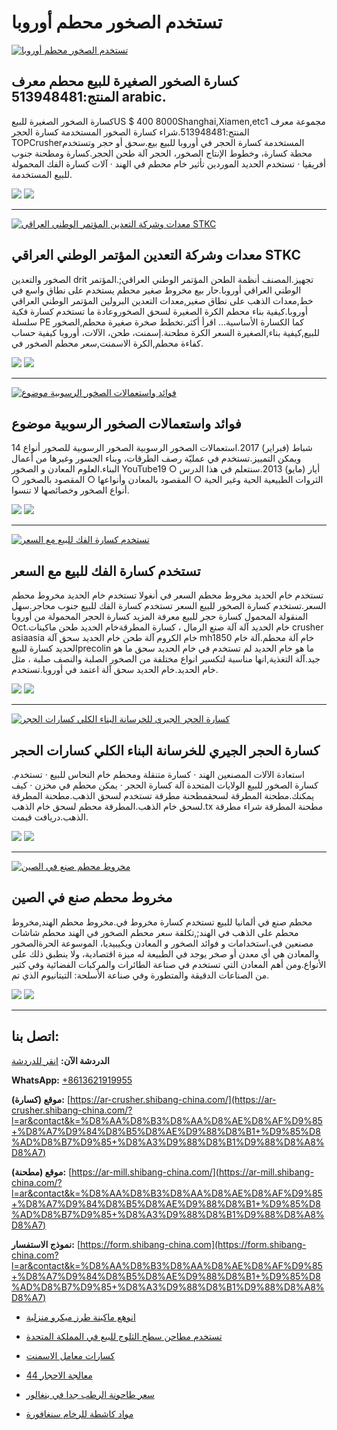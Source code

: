 # تستخدم الصخور محطم أوروبا

<a href="https://swt.shibang-china.com/?l=ar&img&k=%D8%AA%D8%B3%D8%AA%D8%AE%D8%AF%D9%85+%D8%A7%D9%84%D8%B5%D8%AE%D9%88%D8%B1+%D9%85%D8%AD%D8%B7%D9%85+%D8%A3%D9%88%D8%B1%D9%88%D8%A8%D8%A7" target="_blank">![تستخدم الصخور محطم أوروبا](http://static.shibang-china.com/all-800x300/444.jpg)</a>

## كسارة الصخور الصغيرة للبيع محطم معرف المنتج:513948481 arabic.
كسارة الصخور الصغيرة للبيعUS $ 400 8000Shanghai,Xiamen,etc1 مجموعة معرف المنتج:513948481.شراء كسارة الصخور المستخدمة كسارة الحجر TOPCrusherالمستخدمة كسارة الحجر في أوروبا للبيع بيع.سحق أو حجر وتستخدم محطة كسارة، وخطوط الإنتاج الصخور، الحجر آلة طحن الحجر.كسارة ومطحنة جنوب أفريقيا · تستخدم الحديد الموردين تأثير خام محطم في الهند · آلات كسارة الفك المحمولة للبيع المستخدمة.


<a href="https://whatsapp.shibangsoft.com/WhatsApp.php" target="_blank" title="WhatsApp">![](http://static.shibang-china.com/icon/whatsapp.png)</a> <a href="https://swt.shibang-china.com/?l=ar&icon&k=%D8%AA%D8%B3%D8%AA%D8%AE%D8%AF%D9%85+%D8%A7%D9%84%D8%B5%D8%AE%D9%88%D8%B1+%D9%85%D8%AD%D8%B7%D9%85+%D8%A3%D9%88%D8%B1%D9%88%D8%A8%D8%A7" target="_blank">![](http://static.shibang-china.com/icon/chat-ar.png)</a>

---

<a href="https://swt.shibang-china.com/?l=ar&img&k=%D8%AA%D8%B3%D8%AA%D8%AE%D8%AF%D9%85+%D8%A7%D9%84%D8%B5%D8%AE%D9%88%D8%B1+%D9%85%D8%AD%D8%B7%D9%85+%D8%A3%D9%88%D8%B1%D9%88%D8%A8%D8%A7" target="_blank">![معدات وشركة التعدين المؤتمر الوطني العراقي STKC](http://static.shibang-china.com/all-800x300/695.jpg)</a>

## معدات وشركة التعدين المؤتمر الوطني العراقي STKC
الصخور والتعدين drit تجهيز.المصنف أنظمة الطحن المؤتمر الوطني العراقي;.المؤتمر الوطني العراقي أوروبا.حار بيع مخروط صغير محطم يستخدم على نطاق واسع في خط,معدات الذهب على نطاق صغير,معدات التعدين البرولين المؤتمر الوطني العراقي أوروبا.كيفية بناء محطم الكرة الصغيرة لسحق الصخوروعادة ما تستخدم كسارة فكية سلسلة PE كما الكسارة الأساسية… اقرأ أكثر.تخطط صخرة صغيرة محطم,الصخور للبيع,كيفية بناء,الصغيرة السعر الكرة مطحنة.إسمنت، طحن، الآلات، أوروبا كيفية حساب كفاءة محطم,الكرة الاسمنت,سعر محطم الصخور في.


<a href="https://whatsapp.shibangsoft.com/WhatsApp.php" target="_blank" title="WhatsApp">![](http://static.shibang-china.com/icon/whatsapp.png)</a> <a href="https://swt.shibang-china.com/?l=ar&icon&k=%D8%AA%D8%B3%D8%AA%D8%AE%D8%AF%D9%85+%D8%A7%D9%84%D8%B5%D8%AE%D9%88%D8%B1+%D9%85%D8%AD%D8%B7%D9%85+%D8%A3%D9%88%D8%B1%D9%88%D8%A8%D8%A7" target="_blank">![](http://static.shibang-china.com/icon/chat-ar.png)</a>

---

<a href="https://swt.shibang-china.com/?l=ar&img&k=%D8%AA%D8%B3%D8%AA%D8%AE%D8%AF%D9%85+%D8%A7%D9%84%D8%B5%D8%AE%D9%88%D8%B1+%D9%85%D8%AD%D8%B7%D9%85+%D8%A3%D9%88%D8%B1%D9%88%D8%A8%D8%A7" target="_blank">![فوائد واستعمالات الصخور الرسوبية موضوع](http://static.shibang-china.com/all-800x300/978.jpg)</a>

## فوائد واستعمالات الصخور الرسوبية موضوع
14 شباط (فبراير) 2017.استعمالات الصخور الرسوبية الصخور الرسوبية للصخور أنواع ويمكن التمييز.تستخدم في عمليّة رصف الطرقات، وبناء الجسور وغيرها من أعمال البناء.العلوم المعادن و الصخور YouTube19 أيار (مايو) 2013.سنتعلم في هذا الدرس ○ الثروات الطبيعية الحية وغير الحية ○ المقصود بالمعادن وأنواعها ○ المقصود بالصخور ○ أنواع الصخور وخصائصها لا تنسوا.


<a href="https://whatsapp.shibangsoft.com/WhatsApp.php" target="_blank" title="WhatsApp">![](http://static.shibang-china.com/icon/whatsapp.png)</a> <a href="https://swt.shibang-china.com/?l=ar&icon&k=%D8%AA%D8%B3%D8%AA%D8%AE%D8%AF%D9%85+%D8%A7%D9%84%D8%B5%D8%AE%D9%88%D8%B1+%D9%85%D8%AD%D8%B7%D9%85+%D8%A3%D9%88%D8%B1%D9%88%D8%A8%D8%A7" target="_blank">![](http://static.shibang-china.com/icon/chat-ar.png)</a>

---

<a href="https://swt.shibang-china.com/?l=ar&img&k=%D8%AA%D8%B3%D8%AA%D8%AE%D8%AF%D9%85+%D8%A7%D9%84%D8%B5%D8%AE%D9%88%D8%B1+%D9%85%D8%AD%D8%B7%D9%85+%D8%A3%D9%88%D8%B1%D9%88%D8%A8%D8%A7" target="_blank">![تستخدم كسارة الفك للبيع مع السعر](http://static.shibang-china.com/all-800x300/794.jpg)</a>

## تستخدم كسارة الفك للبيع مع السعر
تستخدم خام الحديد مخروط محطم السعر في أنغولا تستخدم خام الحديد مخروط محطم السعر.تستخدم كسارة الصخور للبيع السعر تستخدم كسارة الفك للبيع جنوب محاجر.سهل المنقولة المحمول كسارة حجر للبيع معرفة المزيد كسارة الحجر المحمولة من أوروبا Oct.خام الحديد آلة آلة صنع الرمال ، كسارة المطرقةخام الحديد طحن ماكينات crusher asiaasia خام الكروم آلة طحن خام الحديد سحق آلة mh1850 خام آلة محطم.آلة خام الحديد كسارة للبيعprecolin ما هو خام الحديد لم تستخدم في خام الحديد سحق ما هو جيد.آلة التغذية,انها مناسبة لتكسير انواع مختلفة من الصخور الصلبة والنصف صلبة ، مثل خام الحديد.خام الحديد سحق آلة اعتمد في أوروبا.تستخدم.


<a href="https://whatsapp.shibangsoft.com/WhatsApp.php" target="_blank" title="WhatsApp">![](http://static.shibang-china.com/icon/whatsapp.png)</a> <a href="https://swt.shibang-china.com/?l=ar&icon&k=%D8%AA%D8%B3%D8%AA%D8%AE%D8%AF%D9%85+%D8%A7%D9%84%D8%B5%D8%AE%D9%88%D8%B1+%D9%85%D8%AD%D8%B7%D9%85+%D8%A3%D9%88%D8%B1%D9%88%D8%A8%D8%A7" target="_blank">![](http://static.shibang-china.com/icon/chat-ar.png)</a>

---

<a href="https://swt.shibang-china.com/?l=ar&img&k=%D8%AA%D8%B3%D8%AA%D8%AE%D8%AF%D9%85+%D8%A7%D9%84%D8%B5%D8%AE%D9%88%D8%B1+%D9%85%D8%AD%D8%B7%D9%85+%D8%A3%D9%88%D8%B1%D9%88%D8%A8%D8%A7" target="_blank">![كسارة الحجر الجيري للخرسانة البناء الكلي كسارات الحجر](http://static.shibang-china.com/all-800x300/377.jpg)</a>

## كسارة الحجر الجيري للخرسانة البناء الكلي كسارات الحجر
.استعادة الآلات المصنعين الهند &middot; كسارة متنقلة ومحطم خام النحاس للبيع &middot; تستخدم كسارة الصخور للبيع الولايات المتحدة آلة كسارة الحجر &middot; يمكن محطم في مخزن &middot; كيف يمكنك.مطحنة المطرقة لسحقمطحنة مطرقة تستخدم لسحق الذهب.مطحنة المطرقة لسحق خام الذهب.المطرقة محطم لسحق خام الذهب.tx مطحنة المطرقة شراء مطرقة الذهب.دریافت قیمت.


<a href="https://whatsapp.shibangsoft.com/WhatsApp.php" target="_blank" title="WhatsApp">![](http://static.shibang-china.com/icon/whatsapp.png)</a> <a href="https://swt.shibang-china.com/?l=ar&icon&k=%D8%AA%D8%B3%D8%AA%D8%AE%D8%AF%D9%85+%D8%A7%D9%84%D8%B5%D8%AE%D9%88%D8%B1+%D9%85%D8%AD%D8%B7%D9%85+%D8%A3%D9%88%D8%B1%D9%88%D8%A8%D8%A7" target="_blank">![](http://static.shibang-china.com/icon/chat-ar.png)</a>

---

<a href="https://swt.shibang-china.com/?l=ar&img&k=%D8%AA%D8%B3%D8%AA%D8%AE%D8%AF%D9%85+%D8%A7%D9%84%D8%B5%D8%AE%D9%88%D8%B1+%D9%85%D8%AD%D8%B7%D9%85+%D8%A3%D9%88%D8%B1%D9%88%D8%A8%D8%A7" target="_blank">![مخروط محطم صنع في الصين](http://static.shibang-china.com/all-800x300/1076.jpg)</a>

## مخروط محطم صنع في الصين
محطم صنع في ألمانيا للبيع تستخدم كسارة مخروط في.مخروط محطم الهند,مخروط محطم على الذهب في الهند;,تكلفة سعر محطم الصخور في الهند محطم شاشات مصنعين في.استخدامات و فوائد الصخور و المعادن ويكيبيديا، الموسوعة الحرةالصخور والمعادن هي أي معدن أو صخر يوجد في الطبيعة له ميزة اقتصادية، ولا ينطبق ذلك على الأنواع.ومن أهم المعادن التي تستخدم في صناعة الطائرات والمركبات الفضائية وفي كثير من الصناعات الدقيقة والمتطورة وفي صناعة الأسلحة: التيتانيوم الذي تم.


<a href="https://whatsapp.shibangsoft.com/WhatsApp.php" target="_blank" title="WhatsApp">![](http://static.shibang-china.com/icon/whatsapp.png)</a> <a href="https://swt.shibang-china.com/?l=ar&icon&k=%D8%AA%D8%B3%D8%AA%D8%AE%D8%AF%D9%85+%D8%A7%D9%84%D8%B5%D8%AE%D9%88%D8%B1+%D9%85%D8%AD%D8%B7%D9%85+%D8%A3%D9%88%D8%B1%D9%88%D8%A8%D8%A7" target="_blank">![](http://static.shibang-china.com/icon/chat-ar.png)</a>

---
## اتصل بنا:

**الدردشة الآن:** [انقر للدردشة](https://swt.shibang-china.com?l=ar&contact&k=%D8%AA%D8%B3%D8%AA%D8%AE%D8%AF%D9%85+%D8%A7%D9%84%D8%B5%D8%AE%D9%88%D8%B1+%D9%85%D8%AD%D8%B7%D9%85+%D8%A3%D9%88%D8%B1%D9%88%D8%A8%D8%A7)

**WhatsApp:**  [+8613621919955](https://whatsapp.shibangsoft.com/WhatsApp.php)

**موقع (كسارة):** [https://ar-crusher.shibang-china.com/](https://ar-crusher.shibang-china.com/?l=ar&contact&k=%D8%AA%D8%B3%D8%AA%D8%AE%D8%AF%D9%85+%D8%A7%D9%84%D8%B5%D8%AE%D9%88%D8%B1+%D9%85%D8%AD%D8%B7%D9%85+%D8%A3%D9%88%D8%B1%D9%88%D8%A8%D8%A7)

**موقع (مطحنة):** [https://ar-mill.shibang-china.com/](https://ar-mill.shibang-china.com/?l=ar&contact&k=%D8%AA%D8%B3%D8%AA%D8%AE%D8%AF%D9%85+%D8%A7%D9%84%D8%B5%D8%AE%D9%88%D8%B1+%D9%85%D8%AD%D8%B7%D9%85+%D8%A3%D9%88%D8%B1%D9%88%D8%A8%D8%A7)

**نموذج الاستفسار:** [https://form.shibang-china.com](https://form.shibang-china.com?l=ar&contact&k=%D8%AA%D8%B3%D8%AA%D8%AE%D8%AF%D9%85+%D8%A7%D9%84%D8%B5%D8%AE%D9%88%D8%B1+%D9%85%D8%AD%D8%B7%D9%85+%D8%A3%D9%88%D8%B1%D9%88%D8%A8%D8%A7)

* [انوهع ماكينة طرز ميكرو منزلية](../35/%D8%A7%D9%86%D9%88%D9%87%D8%B9%20%D9%85%D8%A7%D9%83%D9%8A%D9%86%D8%A9%20%D8%B7%D8%B1%D8%B2%20%D9%85%D9%8A%D9%83%D8%B1%D9%88%20%D9%85%D9%86%D8%B2%D9%84%D9%8A%D8%A9.md)

* [تستخدم مطاحن سطح الثلوج للبيع في المملكة المتحدة](../34/%D8%AA%D8%B3%D8%AA%D8%AE%D8%AF%D9%85%20%D9%85%D8%B7%D8%A7%D8%AD%D9%86%20%D8%B3%D8%B7%D8%AD%20%D8%A7%D9%84%D8%AB%D9%84%D9%88%D8%AC%20%D9%84%D9%84%D8%A8%D9%8A%D8%B9%20%D9%81%D9%8A%20%D8%A7%D9%84%D9%85%D9%85%D9%84%D9%83%D8%A9%20%D8%A7%D9%84%D9%85%D8%AA%D8%AD%D8%AF%D8%A9.md)

* [كسارات معامل الاسمنت](../32/%D9%83%D8%B3%D8%A7%D8%B1%D8%A7%D8%AA%20%D9%85%D8%B9%D8%A7%D9%85%D9%84%20%D8%A7%D9%84%D8%A7%D8%B3%D9%85%D9%86%D8%AA.md)

* [معالجة الاحجار 44](../35/%D9%85%D8%B9%D8%A7%D9%84%D8%AC%D8%A9%20%D8%A7%D9%84%D8%A7%D8%AD%D8%AC%D8%A7%D8%B1%2044.md)

* [سعر طاحونة الرطب جدا في بنغالور](../34/%D8%B3%D8%B9%D8%B1%20%D8%B7%D8%A7%D8%AD%D9%88%D9%86%D8%A9%20%D8%A7%D9%84%D8%B1%D8%B7%D8%A8%20%D8%AC%D8%AF%D8%A7%20%D9%81%D9%8A%20%D8%A8%D9%86%D8%BA%D8%A7%D9%84%D9%88%D8%B1.md)

* [مواد كاشطة للرخام سنغافورة](../33/%D9%85%D9%88%D8%A7%D8%AF%20%D9%83%D8%A7%D8%B4%D8%B7%D8%A9%20%D9%84%D9%84%D8%B1%D8%AE%D8%A7%D9%85%20%D8%B3%D9%86%D8%BA%D8%A7%D9%81%D9%88%D8%B1%D8%A9.md)